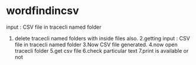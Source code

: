 # wordfindincsv

input : CSV file in tracecli named folder


1. delete tracecli named folders with inside files also.
2.getting input : CSV file in tracecli named folder
3.Now CSV file generated.
4.now open tracecli folder
5.get csv file
6.check particular text
7.print is available or not
